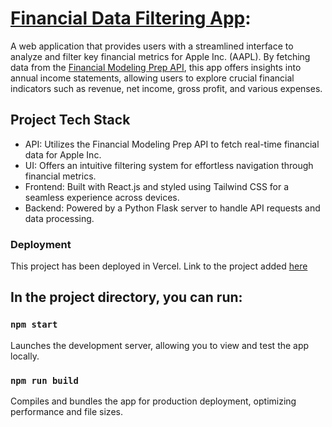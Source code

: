 # [Financial Data Filtering App](https://value-glance-mkvks3rg9-yoga-sathyanarayanans-projects.vercel.app/):

A web application that provides users with a streamlined interface to analyze and filter key financial metrics for Apple Inc. (AAPL). By fetching data from the [Financial Modeling Prep API](https://financialmodelingprep.com), this app offers insights into annual income statements, allowing users to explore crucial financial indicators such as revenue, net income, gross profit, and various expenses.

## Project Tech Stack
  - API: Utilizes the Financial Modeling Prep API to fetch real-time financial data for Apple Inc.
  - UI: Offers an intuitive filtering system for effortless navigation through financial metrics.
  - Frontend: Built with React.js and styled using Tailwind CSS for a seamless experience across devices.
  - Backend: Powered by a Python Flask server to handle API requests and data processing.

### Deployment
This project has been deployed in Vercel. Link to the project added [here](https://value-glance-mkvks3rg9-yoga-sathyanarayanans-projects.vercel.app/)

## In the project directory, you can run:
### `npm start`
Launches the development server, allowing you to view and test the app locally.

### `npm run build`
Compiles and bundles the app for production deployment, optimizing performance and file sizes.
